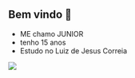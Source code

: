 ## Bem vindo 🍫
- ME chamo JUNIOR
- tenho 15 anos
- Estudo no Luiz de Jesus Correia


![](https://media1.tenor.com/m/aPgTU-Z9j1MAAAAd/funny-dogs-cute.gif)
